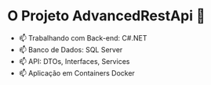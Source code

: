# O Projeto AdvancedRestApi 👋

- 📫 Trabalhando com Back-end: C#.NET
- 📫 Banco de Dados: SQL Server
- 📫 API: DTOs, Interfaces, Services
- 📫 Aplicação em Containers Docker
